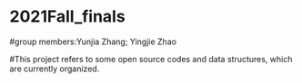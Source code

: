 # 2021Fall_finals
#group members:Yunjia Zhang; Yingjie Zhao

#This project refers to some open source codes and data structures, which are currently organized.
